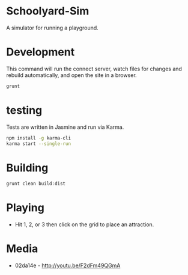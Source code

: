 Schoolyard-Sim
==============

A simulator for running a playground.

Development
===========

This command will run the connect server, watch files for changes and
rebuild automatically, and open the site in a browser.

```bash
grunt
```

# testing

Tests are written in Jasmine and run via Karma.

```bash
npm install -g karma-cli
karma start --single-run
```

Building
========

```javascript
grunt clean build:dist
```

Playing
=======

* Hit 1, 2, or 3 then click on the grid to place an attraction.

Media
=====

* 02da14e - http://youtu.be/F2dFm49QGmA

